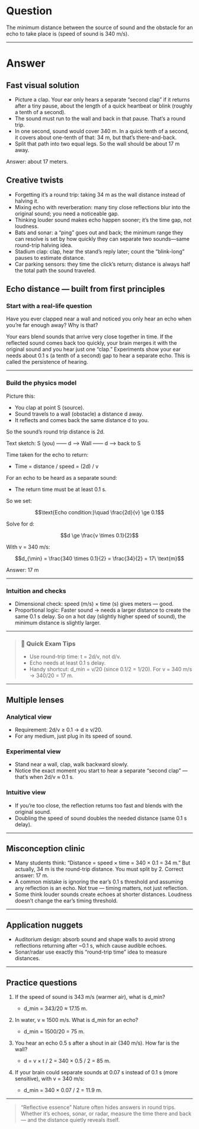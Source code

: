 # Question
The minimum distance between the source of sound and the obstacle for an echo to take place is (speed of sound is $340$ m/s).

---
# Answer
## Fast visual solution
- Picture a clap. Your ear only hears a separate “second clap” if it returns after a tiny pause, about the length of a quick heartbeat or blink (roughly a tenth of a second).
- The sound must run to the wall and back in that pause. That’s a round trip.
- In one second, sound would cover 340 m. In a quick tenth of a second, it covers about one-tenth of that: 34 m, but that’s there-and-back.
- Split that path into two equal legs. So the wall should be about 17 m away.

Answer: about 17 meters.

## Creative twists
- Forgetting it’s a round trip: taking 34 m as the wall distance instead of halving it.
- Mixing echo with reverberation: many tiny close reflections blur into the original sound; you need a noticeable gap.
- Thinking louder sound makes echo happen sooner; it’s the time gap, not loudness.
- Bats and sonar: a “ping” goes out and back; the minimum range they can resolve is set by how quickly they can separate two sounds—same round-trip halving idea.
- Stadium clap: clap, hear the stand’s reply later; count the “blink-long” pauses to estimate distance.
- Car parking sensors: they time the click’s return; distance is always half the total path the sound traveled.

## Echo distance — built from first principles

### Start with a real-life question
Have you ever clapped near a wall and noticed you only hear an echo when you’re far enough away? Why is that?

Your ears blend sounds that arrive very close together in time. If the reflected sound comes back too quickly, your brain merges it with the original sound and you hear just one “clap.” Experiments show your ear needs about 0.1 s (a tenth of a second) gap to hear a separate echo. This is called the persistence of hearing.

---

### Build the physics model
Picture this:
- You clap at point S (source).
- Sound travels to a wall (obstacle) a distance d away.
- It reflects and comes back the same distance d to you.

So the sound’s round trip distance is 2d.

Text sketch:
S (you) —— d ——> Wall —— d ——> back to S

Time taken for the echo to return:
- Time = distance / speed = (2d) / v

For an echo to be heard as a separate sound:
- The return time must be at least 0.1 s.

So we set:
```math
\text{Echo condition:}\quad \frac{2d}{v} \ge 0.1
```

Solve for d:
```math
d \ge \frac{v \times 0.1}{2}
```

With v = 340 m/s:
```math
d_{\min} = \frac{340 \times 0.1}{2} = \frac{34}{2} = 17\ \text{m}
```

Answer: 17 m

---

### Intuition and checks
- Dimensional check: speed (m/s) × time (s) gives meters — good.
- Proportional logic: Faster sound → needs a larger distance to create the same 0.1 s delay. So on a hot day (slightly higher speed of sound), the minimum distance is slightly larger.

---

> ### 🧠 Quick Exam Tips
> - Use round-trip time: t = 2d/v, not d/v.
> - Echo needs at least 0.1 s delay.
> - Handy shortcut: d_min = v/20 (since 0.1/2 = 1/20). For v = 340 m/s → 340/20 = 17 m.

---

## Multiple lenses

### Analytical view
- Requirement: 2d/v ≥ 0.1 → d ≥ v/20.
- For any medium, just plug in its speed of sound.

### Experimental view
- Stand near a wall, clap, walk backward slowly.
- Notice the exact moment you start to hear a separate “second clap” — that’s when 2d/v ≈ 0.1 s.

### Intuitive view
- If you’re too close, the reflection returns too fast and blends with the original sound.
- Doubling the speed of sound doubles the needed distance (same 0.1 s delay).

---

## Misconception clinic
- Many students think: “Distance = speed × time = 340 × 0.1 = 34 m.” But actually, 34 m is the round-trip distance. You must split by 2. Correct answer: 17 m.
- A common mistake is ignoring the ear’s 0.1 s threshold and assuming any reflection is an echo. Not true — timing matters, not just reflection.
- Some think louder sounds create echoes at shorter distances. Loudness doesn’t change the ear’s timing threshold.

---

## Application nuggets
- Auditorium design: absorb sound and shape walls to avoid strong reflections returning after ~0.1 s, which cause audible echoes.
- Sonar/radar use exactly this “round-trip time” idea to measure distances.

---

## Practice questions
1) If the speed of sound is 343 m/s (warmer air), what is d_min?
   - d_min = 343/20 ≈ 17.15 m.

2) In water, v ≈ 1500 m/s. What is d_min for an echo?
   - d_min = 1500/20 = 75 m.

3) You hear an echo 0.5 s after a shout in air (340 m/s). How far is the wall?
   - d = v × t / 2 = 340 × 0.5 / 2 = 85 m.

4) If your brain could separate sounds at 0.07 s instead of 0.1 s (more sensitive), with v = 340 m/s:
   - d_min = 340 × 0.07 / 2 = 11.9 m.

---

> “Reflective essence”
> Nature often hides answers in round trips. Whether it’s echoes, sonar, or radar, measure the time there and back — and the distance quietly reveals itself.
